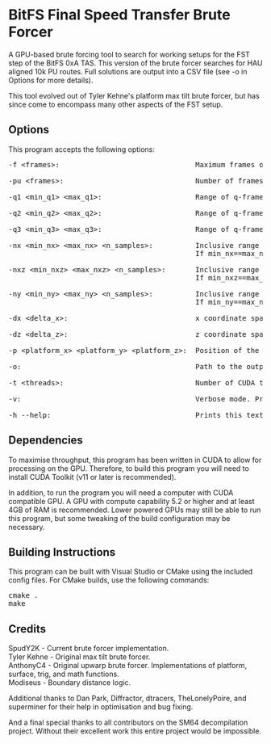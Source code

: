 # BitFS Final Speed Transfer Brute Forcer
A GPU-based brute forcing tool to search for working setups for the FST step of the BitFS 0xA TAS. This version of the brute forcer searches for HAU aligned 10k PU routes. Full solutions are output into a CSV file (see -o in Options for more details).

This tool evolved out of Tyler Kehne's platform max tilt brute forcer, but has since come to encompass many other aspects of the FST setup.

## Options ##
This program accepts the following options:
<pre>
-f &lt;frames&gt;:                                Maximum frames of platform tilt considered.
  
-pu &lt;frames&gt;:                               Number of frames of PU movement for 10k glitch. Only 3 frames are currently supported.

-q1 &lt;min_q1&gt; &lt;max_q1&gt;:                      Range of q-frames to test for frame 1 of 10k PU route.

-q2 &lt;min_q2&gt; &lt;max_q2&gt;:                      Range of q-frames to test for frame 2 of 10k PU route.

-q3 &lt;min_q3&gt; &lt;max_q3&gt;:                      Range of q-frames to test for frame 3 of 10k PU route

-nx &lt;min_nx&gt; &lt;max_nx&gt; &lt;n_samples&gt;:          Inclusive range of x normals to be considered, and the number of normals to sample.
                                            If min_nx==max_nx then n_samples will be set to 1.
  
-nxz &lt;min_nxz&gt; &lt;max_nxz&gt; &lt;n_samples&gt;:       Inclusive range of xz sums to be considered, and the number of z normals to sample.
                                            If min_nxz==max_nxz then n_samples will be set to 1.
  
-ny &lt;min_ny&gt; &lt;max_ny&gt; &lt;n_samples&gt;:          Inclusive range of y normals to be considered, and the number of normals to sample.
                                            If min_ny==max_ny then n_samples will be set to 1.
  
-dx &lt;delta_x&gt;:                              x coordinate spacing of positions on the platform.
  
-dz &lt;delta_z&gt;:                              z coordinate spacing of positions on the platform.
  
-p &lt;platform_x&gt; &lt;platform_y&gt; &lt;platform_z&gt;:  Position of the pyramid platform.
  
-o:                                         Path to the output file.
  
-t &lt;threads&gt;:                               Number of CUDA threads to assign to the program.
  
-v:                                         Verbose mode. Prints all parameters used in brute force.
  
-h --help:                                  Prints this text.
</pre>

## Dependencies ##
To maximise throughput, this program has been written in CUDA to allow for processing on the GPU. Therefore, to build this program you will need to install CUDA Toolkit (v11 or later is recommended).  

In addition, to run the program you will need a computer with CUDA compatible GPU. A GPU with compute capability 5.2 or higher and at least 4GB of RAM is recommended. Lower powered GPUs may still be able to run this program, but some tweaking of the build configuration may be necessary.

## Building Instructions ##
This program can be built with Visual Studio or CMake using the included config files. For CMake builds, use the following commands:

<pre>
cmake .
make
</pre>

## Credits ##
SpudY2K - Current brute forcer implementation.  
Tyler Kehne - Original max tilt brute forcer.  
AnthonyC4 - Original upwarp brute forcer. Implementations of platform, surface, trig, and math functions.  
Modiseus - Boundary distance logic.  

Additional thanks to Dan Park, Diffractor,  dtracers, TheLonelyPoire, and superminer for their help in optimisation and bug fixing.  

And a final special thanks to all contributors on the SM64 decompilation project. Without their excellent work this entire project would be impossible.
